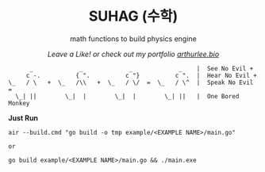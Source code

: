 <div align="center">
  <p>
    <h1>SUHAG (수학)</h1>
  </p>
  <p>
    math functions to build physics engine
  </p>
  <p>
    <em>Leave a Like! or check out my portfolio <a href="https://arthurlee.bio">arthurlee.bio</a></em>
  </p>
</div>

```
      _             _             _             _    |  See No Evil +
     c -.          { ".          c "}          c ".  |  Hear No Evil +
\_   / \   +  \_   /\\   +  \_   / \/  =  \_   / \^  |  Speak No Evil =
  \_| ||        \_|  |        \_|  |        \_| ||   |  One Bored Monkey

```

**Just Run**

```
air --build.cmd "go build -o tmp example/<EXAMPLE NAME>/main.go"

or

go build example/<EXAMPLE NAME>/main.go && ./main.exe
```
